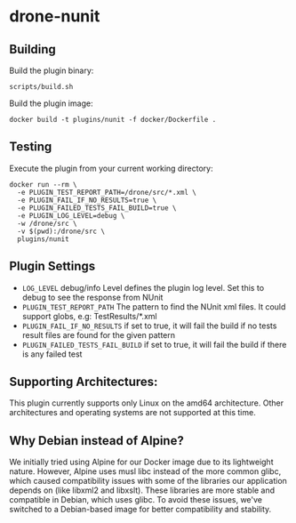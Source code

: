 # drone-nunit

## Building

Build the plugin binary:

```text
scripts/build.sh
```

Build the plugin image:

```text
docker build -t plugins/nunit -f docker/Dockerfile .
```

## Testing

Execute the plugin from your current working directory:

```text
docker run --rm \
  -e PLUGIN_TEST_REPORT_PATH=/drone/src/*.xml \
  -e PLUGIN_FAIL_IF_NO_RESULTS=true \
  -e PLUGIN_FAILED_TESTS_FAIL_BUILD=true \
  -e PLUGIN_LOG_LEVEL=debug \
  -w /drone/src \
  -v $(pwd):/drone/src \
  plugins/nunit
```

## Plugin Settings
- `LOG_LEVEL` debug/info Level defines the plugin log level. Set this to debug to see the response from NUnit
- `PLUGIN_TEST_REPORT_PATH` The pattern to find the NUnit xml files. It could support globs, e.g: TestResults/*.xml
- `PLUGIN_FAIL_IF_NO_RESULTS` if set to true, it will fail the build if no tests result files are found for the given pattern
- `PLUGIN_FAILED_TESTS_FAIL_BUILD` if set to true, it will fail the build if there is any failed test

## Supporting Architectures:
This plugin currently supports only Linux on the amd64 architecture. Other architectures and operating systems are not supported at this time.

## Why Debian instead of Alpine?
We initially tried using Alpine for our Docker image due to its lightweight nature. However, Alpine uses musl libc instead of the more common glibc, which caused compatibility issues with some of the libraries our application depends on (like libxml2 and libxslt). These libraries are more stable and compatible in Debian, which uses glibc. To avoid these issues, we've switched to a Debian-based image for better compatibility and stability.
	
